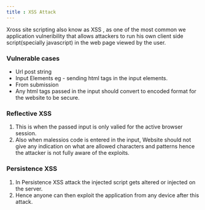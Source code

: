 ```yaml
---
title : XSS Attack
---
```


Xross site scripting also know as XSS , as one of the most common we application vulneribility that 
allows attackers to run his own client side script(specially javascript) in the web page viewed by the user.

### Vulnerable cases
- Url post string 
- Input Elements eg - sending html tags in the input elements.
- From submission
- Any html tags passed in the input should convert to encoded format for the website to be secure.

### Reflective XSS
1. This is when the passed input is only valied for the active browser session.
2. Also when malessios code is entered in the input, Website should not give any indication on what are allowed 
characters and patterns hence the attacker is not fully aware of the exploits.

### Persistence XSS
1. In Persistence XSS attack the injected script gets altered or injected on the server.
2. Hence anyone can then exploit the application from any device after this attack.

